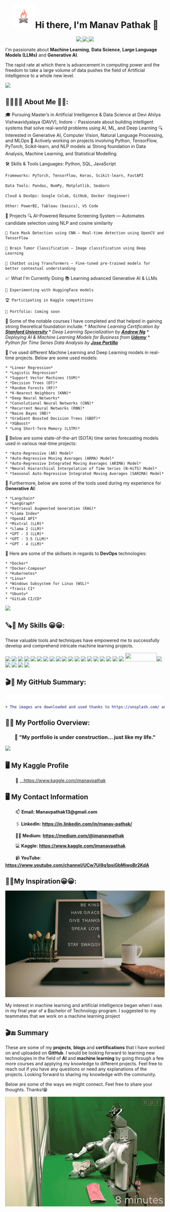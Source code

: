    <h1 align = "center"><img src="https://github.com/suhasmaddali/GIF-files/blob/main/animat-campfire-color.gif" width="75" />Hi there, I'm Manav Pathak 👋</h1>

<p align="center">
  <a href="https://in.linkedin.com/in/manav-pathak/"> 
    <img src="https://img.shields.io/badge/LinkedIn-0077B5?style=for-the-badge&logo=linkedin&logoColor=white" />
  </a>
  <a href="https://www.kaggle.com/imanavpathak/">
    <img src="https://img.shields.io/badge/Kaggle-20BEFF?style=for-the-badge&logo=Kaggle&logoColor=white" />
  </a>
  <a href="https://imanavpathak.quora.com/">
    <img src="https://img.shields.io/badge/Quora-%23B92B27.svg?&style=for-the-badge&logo=Quora&logoColor=white" />
  </a>
</p>


I'm passionate about __Machine Learning__, __Data Science__, __Large Language Models (LLMs)__ and __Generative AI__. 

The rapid rate at which there is advancement in computing power and the freedom to take a large volume of data pushes the field of Artificial Intelligence to a whole new level.

 <img src="https://github.com/imanavpathak/imanavpathak/blob/main/White%20and%20Black%20Clean%20and%20Bold%20Fitness%20Instagram%20Video%20(1280%20x%20640%20px).gif"/>

<h2> 👨‍🎓🙋‍♂️ About Me 💼🎒: </h2>

🎓 Pursuing Master’s in Artificial Intelligence & Data Science at Devi Ahilya Vishwavidyalaya (DAVV), Indore
💡 Passionate about building intelligent systems that solve real-world problems using AI, ML, and Deep Learning
🔍 Interested in Generative AI, Computer Vision, Natural Language Processing, and MLOps
🚀 Actively working on projects involving Python, TensorFlow, PyTorch, Scikit-learn, and NLP models
📊 Strong foundation in Data Analysis, Machine Learning, and Statistical Modelling


🛠️ Skills & Tools
    Languages: Python, SQL, JavaScript

    Frameworks: PyTorch, TensorFlow, Keras, Scikit-learn, FastAPI

    Data Tools: Pandas, NumPy, Matplotlib, Seaborn

    Cloud & DevOps: Google Colab, GitHub, Docker (beginner)

    Other: PowerBI, Tableau (basics), VS Code


📌 Projects
    🔍 AI-Powered Resume Screening System — Automates candidate selection using NLP and cosine similarity

    🤖 Face Mask Detection using CNN — Real-time detection using OpenCV and TensorFlow

    🧠 Brain Tumor Classification — Image classification using Deep Learning

    💬 Chatbot using Transformers — Fine-tuned pre-trained models for better contextual understanding


📈 What I'm Currently Doing
    📚 Learning advanced Generative AI & LLMs

    🧪 Experimenting with HuggingFace models

    🏆 Participating in Kaggle competitions

    🧠 Portfolio: Coming soon 

🔭 Some of the notable courses I have completed and that helped in gaining strong theoretical foundation include: 
    * *Machine Learning Certification by [__Stanford University__](https://www.stanford.edu/)*
    * *Deep Learning Specialization by [__Andrew Ng__](https://www.andrewng.org/)*
    * *Deploying AI & Machine Learning Models for Business from [__Udemy__](https://www.udemy.com/)*
    * *Python for Time Series Data Analysis by [__Jose Portilla__](https://www.udemy.com/user/joseportilla/)*

🔭 I've used different Machine Learning and Deep Learning models in real-time projects. Below are some used models:

    * *Linear Regression*
    * *Logistic Regression*
    * *Support Vector Machines (SVM)*
    * *Decision Trees (DT)*
    * *Random Forests (RF)*
    * *K-Nearest Neighbors (KNN)*
    * *Deep Neural Networks*
    * *Convolutional Neural Networks (CNN)*
    * *Recurrent Neural Networks (RNN)*
    * *Naive Bayes (NB)*
    * *Gradient Boosted Decision Trees (GBDT)*
    * *XGBoost*
    * *Long Short-Term Memory (LSTM)*

🔭 Below are some state-of-the-art (SOTA) time series forecasting models used in various real-time projects: 

    * *Auto-Regressive (AR) Model*
    * *Auto-Regressive Moving Averages (ARMA) Model*
    * *Auto-Regressive Integrated Moving Averages (ARIMA) Model*
    * *Neural Hierarchical Interpolation of Time Series (N-HiTS) Model*
    * *Seasonal Auto-Regressive Integrated Moving Averages (SARIMA) Model*

🔭 Furthermore, below are some of the tools used during my experience for __Generative AI__:

    * *Langchain*
    * *LangGraph*
    * *Retrieval Augmented Generation (RAG)*
    * *Llama Index*
    * *OpenAI API*
    * *Mixtral (LLM)*
    * *Llama 2 (LLM)*
    * *GPT - 3 (LLM)*
    * *GPT - 3.5 (LLM)*
    * *GPT - 4 (LLM)*

🔭 Here are some of the skillsets in regards to __DevOps__ technologies:

    * *Docker*
    * *Docker-Compose*
    * *Kubernetes*
    * *Linux*
    * *Windows Subsystem for Linux (WSL)*
    * *Travis CI*
    * *Ubuntu*
    * *GitLab CI/CD*

![](https://github.com/suhasmaddali/Images/blob/main/GitHub%20Main%20Image.jpg)



<h2>🪚🔧 My Skills 😀😀:</h2>

These valuable tools and techniques have empowered me to successfully develop and comprehend intricate machine learning projects.

[![](https://img.shields.io/badge/Python-FFD43B?style=for-the-badge&logo=python&logoColor=darkgreen)](https://www.python.org)  [![](https://img.shields.io/badge/TensorFlow-FF6F00?style=for-the-badge&logo=TensorFlow&logoColor=white)](https://www.tensorflow.org) [![](https://img.shields.io/badge/scikit_learn-F7931E?style=for-the-badge&logo=scikit-learn&logoColor=white)](https://scikit-learn.org/stable/) [![](https://img.shields.io/badge/SciPy-654FF0?style=for-the-badge&logo=SciPy&logoColor=white)](https://www.scipy.org) [![](https://img.shields.io/badge/Numpy-777BB4?style=for-the-badge&logo=numpy&logoColor=white)](https://numpy.org) [![](https://img.shields.io/badge/Pandas-2C2D72?style=for-the-badge&logo=pandas&logoColor=white)](https://pandas.pydata.org)  [![](https://img.shields.io/badge/Plotly-239120?style=for-the-badge&logo=plotly&logoColor=white)](https://plotly.com)   [![](https://img.shields.io/badge/PyTorch-EE4C2C?style=for-the-badge&logo=PyTorch&logoColor=white)](https://pytorch.org) [<img src = "https://img.shields.io/badge/MongoDB-4EA94B?style=for-the-badge&logo=mongodb&logoColor=white"/>](https://www.mongodb.com/) [![](https://img.shields.io/badge/R-276DC3?style=for-the-badge&logo=r&logoColor=white)](https://www.r-project.org) [![](https://img.shields.io/badge/Scala-DC322F?style=for-the-badge&logo=scala&logoColor=white)](https://www.scala-lang.org) [![](https://img.shields.io/badge/json-5E5C5C?style=for-the-badge&logo=json&logoColor=white)](https://www.json.org/json-en.html) [![](https://img.shields.io/badge/Tableau-E97627?style=for-the-badge&logo=Tableau&logoColor=white)](https://www.tableau.com) [![](https://img.shields.io/badge/C-00599C?style=for-the-badge&logo=c&logoColor=white)](https://www.cprogramming.com) [![](https://img.shields.io/badge/Keras-D00000?style=for-the-badge&logo=Keras&logoColor=white)](https://keras.io) [![](https://img.shields.io/badge/MySQL-00000F?style=for-the-badge&logo=mysql&logoColor=white)](https://www.mysql.com) [![](https://img.shields.io/badge/conda-342B029.svg?&style=for-the-badge&logo=anaconda&logoColor=white)](https://www.anaconda.com) [![](https://img.shields.io/badge/PowerBI-F2C811?style=for-the-badge&logo=Power%20BI&logoColor=white)](https://powerbi.microsoft.com/en-us/) [![](https://img.shields.io/badge/Colab-F9AB00?style=for-the-badge&logo=googlecolab&color=525252)](https://colab.research.google.com) [<img src = "https://img.shields.io/badge/SQLite-07405E?style=for-the-badge&logo=sqlite&logoColor=white" width = "100" height = "27.5"/>](https://www.sqlite.org/index.html)[![](https://img.shields.io/badge/LaTeX-47A141?style=for-the-badge&logo=LaTeX&logoColor=white)](https://www.latex-project.org) [![](https://img.shields.io/badge/Java-ED8B00?style=for-the-badge&logo=java&logoColor=white)](https://www.java.com/en/) [![](https://img.shields.io/badge/Microsoft_Excel-217346?style=for-the-badge&logo=microsoft-excel&logoColor=white)](https://www.microsoft.com/en-us/microsoft-365/excel) [![](https://img.shields.io/badge/Microsoft_PowerPoint-B7472A?style=for-the-badge&logo=microsoft-powerpoint&logoColor=white)](https://www.microsoft.com/en-us/microsoft-365/powerpoint) [![](https://img.shields.io/badge/Microsoft_Office-D83B01?style=for-the-badge&logo=microsoft-office&logoColor=white)](https://www.office.com)

## 🎬📠 My GitHub Summary: 

<img src = "https://github.com/suhasmaddali/Images/blob/main/Text%20Generated.gif"/>



```diff
+ The images are downloaded and used thanks to https://unsplash.com/ and https://giphy.com/ websites. 🙂
```

## 💼🎒 My Portfolio Overview:

<h3 align="center"> 🚧 "My portfolio is under construction... just like my life." </h3>

<img src = "https://github.com/imanavpathak/itzManav07/blob/main/Simple%20Black%20and%20White%20Text%20Instagram%20Post.gif">


## 🖥 My Kaggle Profile 

&emsp;&emsp; 🔗 __https://www.kaggle.com/imanavpathak





## 🖥 My Contact Information 

&emsp;&emsp; 📫 __Email:__  __Manavpathak13@gmail.com__

&emsp;&emsp; 🖇 __LinkedIn:__ __https://in.linkedin.com/in/manav-pathak/__

&emsp;&emsp; ✍🏻 __Medium:__ __https://medium.com/@imanavpathak__

&emsp;&emsp; 💻 __Kaggle:__ __https://www.kaggle.com/imanavpathak__

&emsp;&emsp; 📹 __YouTube__: __https://www.youtube.com/channel/UCw7Ui9q1psiGbMiwoBr2KdA__

## 📔📓My Inspiration😀😀:

<img src = "https://github.com/suhasmaddali/Images/blob/main/GitHub%20Inspiration%20Image.jpg"/>

My interest in machine learning and artificial intelligence began when I was in my final year of a Bachelor of Technology program. I suggested to my teammates that we work on a machine learning project
## 🎬🔚 Summary

These are some of my __projects__, __blogs__ and __certifications__ that I have worked on and uploaded on __GitHub__. I would be looking forward to learning new technologies in the field of __AI__ and __machine learning__ by going through a few more courses and applying my knowledge to different projects. Feel free to reach out if you have any questions or need any explanations of the projects. Looking forward to sharing my knowledge with the community.

Below are some of the ways we might connect. Feel free to share your thoughts. Thanks!😁

<img src = "https://github.com/suhasmaddali/GIF-files/blob/main/giphy.gif" width = "750" />



